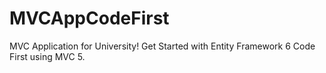 # MVCAppCodeFirst
MVC Application for University!
Get Started with Entity Framework 6 Code First using MVC 5.
